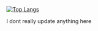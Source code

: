 [![Top Langs](https://github-readme-stats.vercel.app/api/top-langs/?username=liamq12&layout=compact)](https://github.com/anuraghazra/github-readme-stats)

I dont really update anything here
